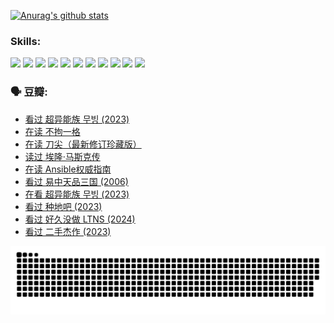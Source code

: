 
[![Anurag's github stats](https://github-readme-stats.vercel.app/api?username=w940853815)](https://github.com/anuraghazra/github-readme-stats)

### Skills:

<code><img height="32" src="https://cdn.jsdelivr.net/npm/simple-icons@v5/icons/python.svg"></code>
<code><img height="32" src="https://cdn.jsdelivr.net/npm/simple-icons@v5/icons/javascript.svg"></code>
<code><img height="32" src="https://cdn.jsdelivr.net/npm/simple-icons@v5/icons/django.svg"></code>
<code><img height="32" src="https://cdn.jsdelivr.net/npm/simple-icons@v5/icons/flask.svg"></code>
<code><img height="32" src="https://cdn.jsdelivr.net/npm/simple-icons@v5/icons/vuetify.svg"></code>
<code><img height="32" src="https://cdn.jsdelivr.net/npm/simple-icons@v5/icons/git.svg"></code>
<code><img height="32" src="https://cdn.jsdelivr.net/npm/simple-icons@v5/icons/docker.svg"></code>
<code><img height="32" src="https://cdn.jsdelivr.net/npm/simple-icons@v5/icons/postgresql.svg"></code>
<code><img height="32" src="https://cdn.jsdelivr.net/npm/simple-icons@v5/icons/elasticsearch.svg"></code>
<code><img height="32" src="https://cdn.jsdelivr.net/npm/simple-icons@v5/icons/macos.svg"></code>
<code><img height="32" src="https://cdn.jsdelivr.net/npm/simple-icons@v5/icons/linux.svg"></code>

### 🗣 豆瓣:

<!-- DOUBAN-ACTIVITIES:START -->
- [看过 超异能族 무빙‎ (2023)](https://www.douban.com/people/136069238/status/4556824186/?_i=10943907)
- [在读 不拘一格](https://www.douban.com/people/136069238/status/4541712161/?_i=10943907)
- [在读 刀尖（最新修订珍藏版）](https://www.douban.com/people/136069238/status/4541711339/?_i=10943907)
- [读过 埃隆·马斯克传](https://www.douban.com/people/136069238/status/4541710351/?_i=10943907)
- [在读 Ansible权威指南](https://www.douban.com/people/136069238/status/4539151450/?_i=10943907)
- [看过 易中天品三国‎ (2006)](https://www.douban.com/people/136069238/status/4529910812/?_i=10943907)
- [在看 超异能族 무빙‎ (2023)](https://www.douban.com/people/136069238/status/4527291077/?_i=10943907)
- [看过 种地吧‎ (2023)](https://www.douban.com/people/136069238/status/4527289637/?_i=10943907)
- [看过 好久没做 LTNS‎ (2024)](https://www.douban.com/people/136069238/status/4527289515/?_i=10943907)
- [看过 二手杰作‎ (2023)](https://www.douban.com/people/136069238/status/4522502716/?_i=10943907)
<!-- DOUBAN-ACTIVITIES:END -->


![Snake animation](https://raw.githubusercontent.com/w940853815/w940853815/output/github-contribution-grid-snake.svg)

<!--
**w940853815/w940853815** is a ✨ _special_ ✨ repository because its `README.md` (this file) appears on your GitHub profile.

Here are some ideas to get you started:

- 🔭 I’m currently working on ...
- 🌱 I’m currently learning ...
- 👯 I’m looking to collaborate on ...
- 🤔 I’m looking for help with ...
- 💬 Ask me about ...
- 📫 How to reach me: ...
- 😄 Pronouns: ...
- ⚡ Fun fact: ...
-->

